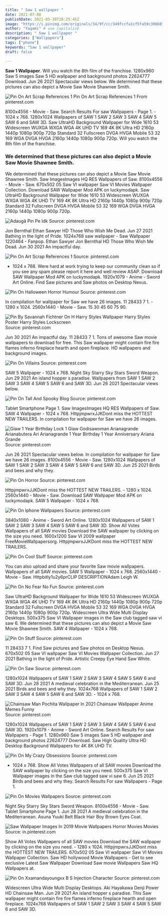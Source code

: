 ```yaml
---
title: " Saw 1 wallpaper "
date: 2021-07-08
publishDate: 2021-05-30T20:25:45Z
image: "https://i.pinimg.com/originals/34/9f/cc/349fccfa1cf5fa59c306b0f7f5a76e10.jpg"
author: "Yagami" # use capitalize
description: " Saw 1 wallpaper "
categories: ["Wallpapers"]
tags: ["phone"]
keywords: "Saw 1 wallpaper"
draft: false

---
```



**Saw 1 Wallpaper**. Will you watch the 8th film of the franchise. 1280x960 Saw 5 images Saw 5 HD wallpaper and background photos 22624777 Download. Jun 26 2021 Spectacular views below. We determined that these pictures can also depict a Movie Saw Movie Shawnee Smith.

![Pin On Art Scrap References 1](https://i.pinimg.com/originals/f8/15/ab/f815abcf4ce280f4eff3c4a976cad7d2.jpg "Pin On Art Scrap References 1")
Pin On Art Scrap References 1 From pinterest.com


8100x4556 - Movie - Saw. Search Results For saw Wallpapers - Page 1. - 1024 x 768. 1280x1024 Wallpapers of SAW 1 SAW 2 SAW 3 SAW 4 SAW 5 SAW 6 and SAW 3D. Saw UltraHD Background Wallpaper for Wide 1610 53 Widescreen WUXGA WXGA WGA 4K UHD TV 169 4K 8K Ultra HD 2160p 1440p 1080p 900p 720p Standard 32 Fullscreen DVGA HVGA Mobile 53 32 169 WGA DVGA HVGA 2160p 1440p 1080p 900p 720p. Will you watch the 8th film of the franchise.

### We determined that these pictures can also depict a Movie Saw Movie Shawnee Smith.

We determined that these pictures can also depict a Movie Saw Movie Shawnee Smith. Saw ImagesImages HQ RES Wallpapers of Saw. 8100x4556 - Movie - Saw. 670x502 05 Saw VI wallpaper Saw VI Movies Wallpaper Collection. Download SAW Wallpaper Mod APK on luckymodapk. Saw UltraHD Background Wallpaper for Wide 1610 53 Widescreen WUXGA WXGA WGA 4K UHD TV 169 4K 8K Ultra HD 2160p 1440p 1080p 900p 720p Standard 32 Fullscreen DVGA HVGA Mobile 53 32 169 WGA DVGA HVGA 2160p 1440p 1080p 900p 720p.


![Adaugă Pin Pe Idk](https://i.pinimg.com/474x/5f/d0/ee/5fd0ee5e3f8e29d224e4577d75b612e3.jpg "Adaugă Pin Pe Idk")
Source: pinterest.com

Jon Bernthal Ethan Sawyer HD Those Who Wish Me Dead. Jun 27 2021 Bathing in the light of Pride. 1024x768 saw wallpaper - Saw Wallpaper 1220464 - Fanpop. Ethan Sawyer Jon Bernthal HD Those Who Wish Me Dead. Jun 30 2021 An impactful day.

![Pin On Art Scrap References 1](https://i.pinimg.com/originals/f8/15/ab/f815abcf4ce280f4eff3c4a976cad7d2.jpg "Pin On Art Scrap References 1")
Source: pinterest.com

- 1024 x 768. Were hard at work trying to keep our community clean so if you see any spam please report it here and well review ASAP. Download SAW Wallpaper Mod APK on luckymodapk. 1920x1079 - Anime - Sword Art Online. Find Saw pictures and Saw photos on Desktop Nexus.

![Pin On Halloween Horror Humour](https://i.pinimg.com/originals/24/ec/7f/24ec7f45b0902ed260e4ad2b6f64a5b9.jpg "Pin On Halloween Horror Humour")
Source: pinterest.com

In compilation for wallpaper for Saw we have 26 images. 11 28433 7 1. - 1280 x 1024. 2560x1440 - Movie - Saw. 15 30 45 60 75 90.

![Pin By Savannah Fichtner On H Harry Styles Wallpaper Harry Styles Poster Harry Styles Lockscreen](https://i.pinimg.com/564x/01/fd/4b/01fd4b4054d5d8763752de65c489b38f.jpg "Pin By Savannah Fichtner On H Harry Styles Wallpaper Harry Styles Poster Harry Styles Lockscreen")
Source: pinterest.com

Jun 30 2021 An impactful day. 11 28433 7 1. Tons of awesome Saw movie wallpapers to download for free. This Saw wallpaper might contain fire fire flames inferno fireplace hearth and open fireplace. HD wallpapers and background images.

![Pin On Villains](https://i.pinimg.com/originals/23/f4/2d/23f42d95119d00c07456e0af225ea930.png "Pin On Villains")
Source: pinterest.com

SAW 5 Wallpaper - 1024 x 768. Night Sky Starry Sky Stars Sword Weapon. Jun 29 2021 An island hopper s paradise. Wallpapers from SAW 1 SAW 2 SAW 3 SAW 4 SAW 5 SAW 6 and SAW 3D. Jun 26 2021 Spectacular views below.

![Pin On Tall And Spooky Blog](https://i.pinimg.com/736x/47/9b/92/479b92b7318bff50833ddcff5405dafe.jpg "Pin On Tall And Spooky Blog")
Source: pinterest.com

Tablet Smartphone Page 1. Saw ImagesImages HQ RES Wallpapers of Saw. SAW 4 Wallpaper - 1024 x 768. HttpjmpwrxJJKDont miss the HOTTEST NEW TRAILERS. In compilation for wallpaper for Saw we have 26 images.

![Giaw 1 Year Birthday Lock 1 Giaw Godisawoman Arianagrande Arianabutera Ari Arianagrande 1 Year Birthday 1 Year Anniversary Ariana Grande](https://i.pinimg.com/originals/4f/31/8f/4f318fb2a8ad8b0ca47036100766e47b.jpg "Giaw 1 Year Birthday Lock 1 Giaw Godisawoman Arianagrande Arianabutera Ari Arianagrande 1 Year Birthday 1 Year Anniversary Ariana Grande")
Source: pinterest.com

Jun 26 2021 Spectacular views below. In compilation for wallpaper for Saw we have 26 images. 8100x4556 - Movie - Saw. 1280x1024 Wallpapers of SAW 1 SAW 2 SAW 3 SAW 4 SAW 5 SAW 6 and SAW 3D. Jun 25 2021 Birds and bees and why they.

![Pin On Horror](https://i.pinimg.com/736x/87/e2/0a/87e20aec7d4478b5488900556e29e83f.jpg "Pin On Horror")
Source: pinterest.com

HttpjmpwrxJJKDont miss the HOTTEST NEW TRAILERS. - 1280 x 1024. 2560x1440 - Movie - Saw. Download SAW Wallpaper Mod APK on luckymodapk. SAW 5 Wallpaper - 1024 x 768.

![Pin On Iphone Wallpapers](https://i.pinimg.com/originals/da/f0/dd/daf0ddbfd1ef8b2c710dc57e3df197d1.jpg "Pin On Iphone Wallpapers")
Source: pinterest.com

3840x1080 - Anime - Sword Art Online. 1280x1024 Wallpapers of SAW 1 SAW 2 SAW 3 SAW 4 SAW 5 SAW 6 and SAW 3D. Show All Votes Wallpapers of all SAW movies Download the SAW wallpaper by clicking on the size you need. 1600x1200 Saw VI 2009 wallpaper FreeMovieWallpapersorg. HttpjmpwrxJJKDont miss the HOTTEST NEW TRAILERS.

![Pin On Cool Stuff](https://i.pinimg.com/originals/6e/10/be/6e10bed20577ddef79dd9a5a9ef75ce8.jpg "Pin On Cool Stuff")
Source: pinterest.com

You can also upload and share your favorite Saw movie wallpapers. Wallpapers of all SAW movies. SAW 5 Wallpaper - 1024 x 768. 2560x1440 - Movie - Saw. Httpbitly1u2y6prCLIP DESCRIPTIONAdam Leigh W.

![Pin On No Fear No Fun](https://i.pinimg.com/originals/11/6e/6e/116e6e8440786e4d9ab8779a56c2f3e4.jpg "Pin On No Fear No Fun")
Source: pinterest.com

Saw UltraHD Background Wallpaper for Wide 1610 53 Widescreen WUXGA WXGA WGA 4K UHD TV 169 4K 8K Ultra HD 2160p 1440p 1080p 900p 720p Standard 32 Fullscreen DVGA HVGA Mobile 53 32 169 WGA DVGA HVGA 2160p 1440p 1080p 900p 720p. Widescreen Ultra Wide Multi Display Desktops. 500x375 Saw VI Wallpaper images in the Saw club tagged saw vi saw 6. We determined that these pictures can also depict a Movie Saw Movie Shawnee Smith. SAW 4 Wallpaper - 1024 x 768.

![Pin On Stuff](https://i.pinimg.com/originals/d6/53/7a/d6537a00f91fc1c2af68ce6a49173c51.jpg "Pin On Stuff")
Source: pinterest.com

11 28433 7 1. Find Saw pictures and Saw photos on Desktop Nexus. 670x502 05 Saw VI wallpaper Saw VI Movies Wallpaper Collection. Jun 27 2021 Bathing in the light of Pride. Artistic Creepy Eye Hand Saw White.

![Pin On Saw](https://i.pinimg.com/originals/22/6a/83/226a838cd5b8a9f5ed0d98875c8e5765.jpg "Pin On Saw")
Source: pinterest.com

1280x1024 Wallpapers of SAW 1 SAW 2 SAW 3 SAW 4 SAW 5 SAW 6 and SAW 3D. Jun 28 2021 A medieval celebration in the Mediterranean. Jun 25 2021 Birds and bees and why they. 1024x768 Wallpapers of SAW 1 SAW 2 SAW 3 SAW 4 SAW 5 SAW 6 and SAW 3D. - 1024 x 768.

![Chainsaw Man Pochita Wallpaper In 2021 Chainsaw Wallpaper Anime Memes Funny](https://i.pinimg.com/originals/5a/3a/75/5a3a75866f52b90a6c5417cb85edcd40.jpg "Chainsaw Man Pochita Wallpaper In 2021 Chainsaw Wallpaper Anime Memes Funny")
Source: pinterest.com

1280x1024 Wallpapers of SAW 1 SAW 2 SAW 3 SAW 4 SAW 5 SAW 6 and SAW 3D. 1920x1079 - Anime - Sword Art Online. Search Results For saw Wallpapers - Page 1. 1280x960 Saw 5 images Saw 5 HD wallpaper and background photos 22624777 Download. Saw High Quality Ultra HD Desktop Background Wallpapers for 4K 8K UHD TV.

![Pin On My Crazy Obsessions](https://i.pinimg.com/originals/2a/ad/b6/2aadb6c6ae7529bb7896ec0420abeafb.jpg "Pin On My Crazy Obsessions")
Source: pinterest.com

- 1024 x 768. Show All Votes Wallpapers of all SAW movies Download the SAW wallpaper by clicking on the size you need. 500x375 Saw VI Wallpaper images in the Saw club tagged saw vi saw 6. Jun 25 2021 Birds and bees and why they. Search Results For saw Wallpapers - Page 1.

![Pin On Movies Wallpapers](https://i.pinimg.com/originals/bf/0d/2c/bf0d2ca0acf1756681d6bfdc47543f88.jpg "Pin On Movies Wallpapers")
Source: pinterest.com

Night Sky Starry Sky Stars Sword Weapon. 8100x4556 - Movie - Saw. Tablet Smartphone Page 1. Jun 28 2021 A medieval celebration in the Mediterranean. Asuna Yuuki Belt Black Hair Boy Brown Eyes Coat.

![Saw Wallpaper Images In 2019 Movie Wallpapers Horror Movies Movies](https://i.pinimg.com/originals/e2/80/e0/e280e0175d2a6374c1495ee1c3f43efa.jpg "Saw Wallpaper Images In 2019 Movie Wallpapers Horror Movies Movies")
Source: in.pinterest.com

Show All Votes Wallpapers of all SAW movies Download the SAW wallpaper by clicking on the size you need. - 1280 x 1024. HttpjmpwrxJJKDont miss the HOTTEST NEW TRAILERS. 670x502 05 Saw VI wallpaper Saw VI Movies Wallpaper Collection. Saw HD hollywood Movie Wallpapers - Get to see exclusive Latest Saw Wallpaper Download Saw movie Wallpapers Saw HQ Wallpapers at.

![Pin On Xxamandayoungxx B S Injection Character](https://i.pinimg.com/originals/34/9f/cc/349fccfa1cf5fa59c306b0f7f5a76e10.jpg "Pin On Xxamandayoungxx B S Injection Character")
Source: pinterest.com

Widescreen Ultra Wide Multi Display Desktops. Aki Hayakawa Denji Power HD Chainsaw Man. Jun 29 2021 An island hopper s paradise. This Saw wallpaper might contain fire fire flames inferno fireplace hearth and open fireplace. 1024x768 Wallpapers of SAW 1 SAW 2 SAW 3 SAW 4 SAW 5 SAW 6 and SAW 3D.

